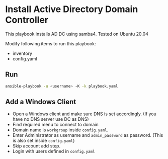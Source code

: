# Install Active Directory Domain Controller
This playbook installs AD DC using samba4. Tested on Ubuntu 20.04

Modify following items to run this playbook:
- inventory
- config.yaml

## Run
```bash
ansible-playbook -u <username> -K -k playbook.yaml
```

## Add a Windows Client
- Open a Windows client and make sure DNS is set accordingly. (If you have no DNS server use DC as DNS)
- Find required menu to connect to domain
- Domain name is `workgroup` inside `config.yaml`.
- Enter Administrator as username and `admin_password` as password. (This is also set inside `config.yaml`)
- Skip account add step.
- Login with users defined in `config.yaml`
